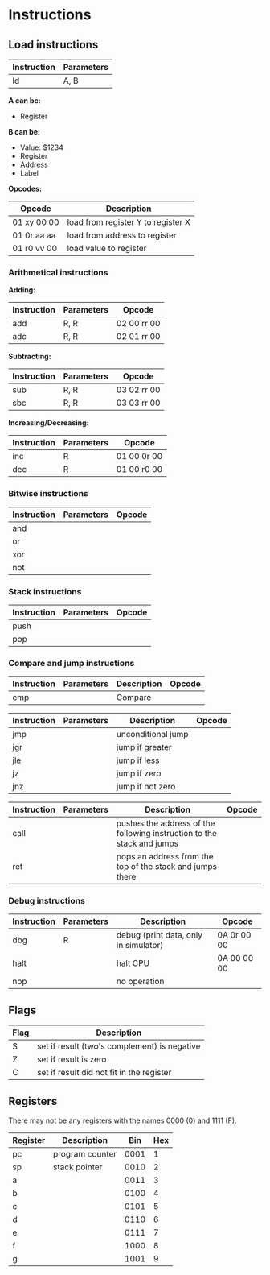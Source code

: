# Instructions

## Load instructions

| Instruction | Parameters |
| ----------- | ---------- |
| ld          | A, B       |

**A can be:**

- Register

**B can be:**

- Value: $1234
- Register
- Address
- Label

**Opcodes:**

| Opcode      | Description                        |
| ----------- | ---------------------------------- |
| 01 xy 00 00 | load from register Y to register X |
| 01 0r aa aa | load from address to register      |
| 01 r0 vv 00 | load value to register             |

### Arithmetical instructions

**Adding:**

| Instruction | Parameters | Opcode      |
| ----------- | ---------- | ----------- |
| add         | R, R       | 02 00 rr 00 |
| adc         | R, R       | 02 01 rr 00 |

**Subtracting:**

| Instruction | Parameters | Opcode      |
| ----------- | ---------- | ----------- |
| sub         | R, R       | 03 02 rr 00 |
| sbc         | R, R       | 03 03 rr 00 |

**Increasing/Decreasing:**

| Instruction | Parameters | Opcode      |
| ----------- | ---------- | ----------- |
| inc         | R          | 01 00 0r 00 |
| dec         | R          | 01 00 r0 00 |

### Bitwise instructions

| Instruction | Parameters | Opcode      |
| ----------- | ---------- | ----------- |
| and         |            |             |
| or          |            |             |
| xor         |            |             |
| not         |            |             |

### Stack instructions

| Instruction | Parameters | Opcode      |
| ----------- | ---------- | ----------- |
| push        |            |             |
| pop         |            |             |

### Compare and jump instructions

| Instruction | Parameters | Description | Opcode      |
| ----------- | ---------- | ----------- | ----------- |
| cmp         |            | Compare     |             |

| Instruction | Parameters | Description        | Opcode      |
| ----------- | ---------- | ------------------ | ----------- |
| jmp         |            | unconditional jump |             |    
| jgr         |            | jump if greater    |             |
| jle         |            | jump if less       |             |
| jz          |            | jump if zero       |             |
| jnz         |            | jump if not zero   |             |

| Instruction | Parameters | Description                                                            | Opcode      |
| ----------- | ---------- | ---------------------------------------------------------------------- | ----------- |
| call        |            | pushes the address of the following instruction to the stack and jumps |             |
| ret         |            | pops an address from the top of the stack and jumps there              |             |

### Debug instructions

| Instruction | Parameters | Description                           | Opcode      |
| ----------- | ---------- | ------------------------------------- | ----------- |
| dbg         | R          | debug (print data, only in simulator) | 0A 0r 00 00 |
| halt        |            | halt CPU                              | 0A 00 00 00 |
| nop         |            | no operation                          |             |


## Flags

| Flag | Description                                  |
| ---- | -------------------------------------------- |
| S    | set if result (two's complement) is negative |
| Z    | set if result is zero                        |
| C    | set if result did not fit in the register    |


## Registers

There may not be any registers with the names 0000 (0) and 1111 (F).

| Register | Description     | Bin  | Hex |
| -------- | --------------- | ---- | --- |
| pc       | program counter | 0001 | 1   |
| sp       | stack pointer   | 0010 | 2   |
| a        |                 | 0011 | 3   |
| b        |                 | 0100 | 4   |
| c        |                 | 0101 | 5   |
| d        |                 | 0110 | 6   |
| e        |                 | 0111 | 7   |
| f        |                 | 1000 | 8   |
| g        |                 | 1001 | 9   |